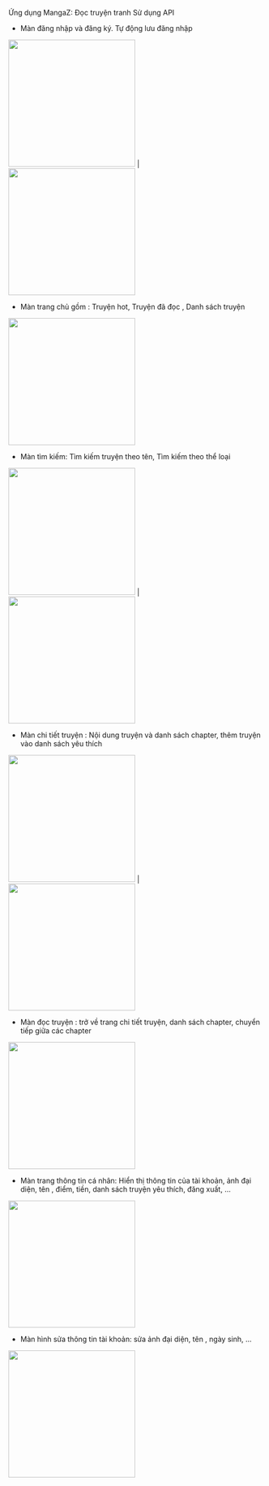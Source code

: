 Ứng dụng MangaZ: Đọc truyện tranh 
Sử dụng API 

 + Màn đăng nhập và đăng ký. Tự động lưu đăng nhập 

<img src="https://img.upanh.tv/2022/12/10/318963802_1439126363283597_8623184102712441555_n.jpg" width="250"> | <img src="https://img.upanh.tv/2022/12/10/318880036_925358488391673_7023595832185942054_n.jpg" width="250">

 + Màn trang chủ gồm : Truyện hot, Truyện đã đọc , Danh sách truyện 

<img src="https://scontent.fhan19-1.fna.fbcdn.net/v/t1.15752-9/318942682_934532237532647_5378788009862930447_n.jpg?_nc_cat=107&ccb=1-7&_nc_sid=ae9488&_nc_ohc=s7yqM6qHiI0AX87cMgM&_nc_ht=scontent.fhan19-1.fna&oh=03_AdRuN12ah_yG9qIu56-_o3fNjN-yrb5C064vWEYmfiHnrQ&oe=63BBA99C" width="250">

 + Màn tìm kiếm: Tìm kiếm truyện theo tên, Tìm kiếm theo thể loại 

<img src="https://scontent.fhan19-1.fna.fbcdn.net/v/t1.15752-9/318880018_605483141579661_2888096591955609031_n.jpg?_nc_cat=106&ccb=1-7&_nc_sid=ae9488&_nc_ohc=JVPgB2xestQAX-POQub&_nc_ht=scontent.fhan19-1.fna&oh=03_AdQe0A2Wx0VVvLIwGXz8IYOuQPoCXwX50Nsoq_cBicfLlQ&oe=63BBA32F" width="250"> | <img src="https://scontent.fhan19-1.fna.fbcdn.net/v/t1.15752-9/319088410_468593468683215_7491590875094000804_n.jpg?_nc_cat=108&ccb=1-7&_nc_sid=ae9488&_nc_ohc=s06b2MG8iE0AX8wDGsB&_nc_ht=scontent.fhan19-1.fna&oh=03_AdQICUcT6-K2PF70d_yiVvdeLY7JG5OkL_qlp5TYZZFLTw&oe=63BBB241" width="250">

 + Màn chi tiết truyện : Nội dung truyện và danh sách chapter, thêm truyện vào danh sách yêu thích

<img src="https://scontent.fhan19-1.fna.fbcdn.net/v/t1.15752-9/318816690_830659804808492_3381911981881745823_n.jpg?_nc_cat=109&ccb=1-7&_nc_sid=ae9488&_nc_ohc=BWFSFjWXE4sAX_GzDl5&tn=yJAhAXKNaXCL6oab&_nc_ht=scontent.fhan19-1.fna&oh=03_AdQRyC8F8rLYGqX_YgKixPDJKMFIRNoKqrCQwy2Hg9k5Hw&oe=63BBC422" width="250"> | <img src="https://scontent.fhan19-1.fna.fbcdn.net/v/t1.15752-9/318855054_5796190010427386_6898210512027952846_n.jpg?_nc_cat=101&ccb=1-7&_nc_sid=ae9488&_nc_ohc=2jtQtolbfsoAX80LTLP&tn=yJAhAXKNaXCL6oab&_nc_ht=scontent.fhan19-1.fna&oh=03_AdT-QN6nQdJzh4HkcXTjbt4Cb1jqYJsz0GIJYl-70AWWWw&oe=63BBAB42" width="250">

+ Màn đọc truyện :  trở về trang chi tiết truyện, danh sách chapter, chuyển tiếp giữa các chapter

<img src="https://scontent.fhan19-1.fna.fbcdn.net/v/t1.15752-9/318870690_600107985217762_8282517286342065200_n.jpg?_nc_cat=101&ccb=1-7&_nc_sid=ae9488&_nc_ohc=9KqKH8ijvF4AX-jsnHJ&_nc_ht=scontent.fhan19-1.fna&oh=03_AdSu2FguFBFW1qgOYgNYhYd6N8JlKmbuRKVJSXAK_j2qHQ&oe=63BBBE16" width="250">

+ Màn trang thông tin cá nhân: Hiển thị thông tin của tài khoản, ảnh đại diện, tên , điểm, tiền, danh sách truyện yêu thích, đăng xuất, ...

<img src="https://scontent.fhan19-1.fna.fbcdn.net/v/t1.15752-9/318943265_822962135429295_2923137160844997781_n.jpg?_nc_cat=111&ccb=1-7&_nc_sid=ae9488&_nc_ohc=0Wj2hnwEg7IAX-G3Mb7&_nc_ht=scontent.fhan19-1.fna&oh=03_AdSKVFLIBZjM2-qJHcU3RArFEAKsrC6jAGqa7cXQDUCNdA&oe=63BBCC82" width="250">

+ Màn hình sửa thông tin tài khoản: sửa ảnh đại diện, tên , ngày sinh, ...

<img src="https://scontent.fhan19-1.fna.fbcdn.net/v/t1.15752-9/319032848_456591749962627_8147982247570674795_n.jpg?_nc_cat=105&ccb=1-7&_nc_sid=ae9488&_nc_ohc=CwvRNcx_rmEAX_M_FjS&_nc_ht=scontent.fhan19-1.fna&oh=03_AdTeXmmurlsGBlyBAtzBRiTnW2tjRYegPH9PAmrZbnM2VA&oe=63BBBD89" width="250">



